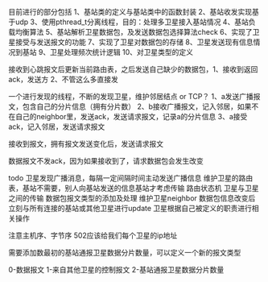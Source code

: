 目前进行的部分包括
1、基站类的定义与基站类中的函数封装
2、基站收发实现基于udp
3、使用pthread_t分离线程，目的：处理多卫星接入基站情况
4、基站负载均衡算法
5、基站解析卫星数据包，及发送数据包选择算法check
6、实现了卫星接受与发送报文的功能
7、实现了卫星对数据包的存储
8、卫星发送现有信息情况到基站
9、卫星处理频次统计逻辑
10、对卫星类型的定义


接收到心跳报文后更新当前路由表，之后发送自己缺少的数据包，1、接收到返回ack，发送方
                                                2、不管这么多直接发

一个进行发现的线程，不断的发现卫星，维护邻居结点 or TCP？
1、a发送广播报文，包含自己的分片信息（拥有分片数）
2、b接收广播报文，记入邻居，如果不在自己的neighbor里，发送ack，发送请求报文，记录a的分片信息
3、a接受ack，记入邻居，发送请求报文


接收到报文，拥有报文发送变化后，发送请求报文


数据报文不发ack，因为如果接收到了，请求数据包会发生改变


todo
卫星发现广播消息，每隔一定间隔时间主动发送广播信息
维护卫星的路由表，基站不需要，别人向基站发送的信息基站才考虑传输
路由状态机
卫星与卫星之间的传输
数据包报文类型的添加及处理
维护卫星neighbor
数据包信息改变后立刻与所有连接的基站或其他卫星进行update
卫星根据自己被定义的职责进行相关操作


注意主机序、字节序
502应该给我们每个卫星的ip地址



需要添加数最初的基站通报卫星数据分片数量，可以定义一个新的报文类型

0-数据报文
1-来自其他卫星的控制报文
2-基站通报卫星数据分片数量

